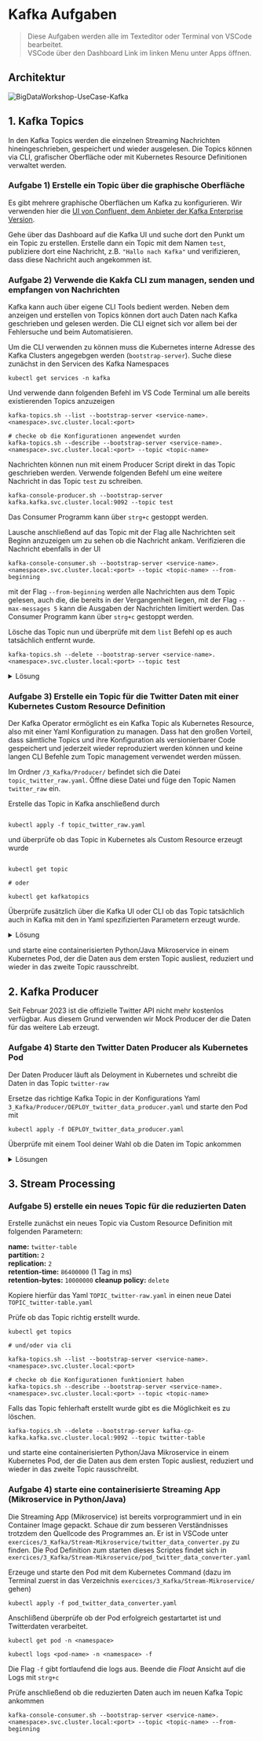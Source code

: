 # Kafka Aufgaben

> Diese Aufgaben werden alle im Texteditor oder Terminal von VSCode bearbeitet.  
> VSCode über den Dashboard Link im linken Menu unter Apps öffnen.

## Architektur

![BigDataWorkshop-UseCase-Kafka](https://user-images.githubusercontent.com/16557412/227127231-f741be8f-67e4-42a2-be36-6fb5b9e24040.png)

## 1. Kafka Topics

In den Kafka Topics werden die einzelnen Streaming Nachrichten hineingeschrieben, gespeichert und wieder ausgelesen. Die Topics können via CLI, grafischer Oberfläche oder mit Kubernetes Resource Definitionen verwaltet werden.

### Aufgabe 1) Erstelle ein Topic über die graphische Oberfläche

Es gibt mehrere graphische Oberflächen um Kafka zu konfigurieren. Wir verwenden hier die [UI von Confluent, dem Anbieter der Kafka Enterprise Version](https://docs.confluent.io/platform/current/control-center/index.html).

Gehe über das Dashboard auf die Kafka UI und suche dort den Punkt um ein Topic zu erstellen. Erstelle dann ein Topic mit dem Namen `test`, publiziere dort eine Nachricht, z.B. `"Hallo nach Kafka"` und verifizieren, dass diese Nachricht auch angekommen ist.

### Aufgabe 2) Verwende die Kakfa CLI zum managen, senden und empfangen von Nachrichten

Kafka kann auch über eigene CLI Tools bedient werden. Neben dem anzeigen und erstellen von Topics können dort auch Daten nach Kafka geschrieben und gelesen werden. Die CLI eignet sich vor allem bei der Fehlersuche und beim Automatisieren.

Um die CLI verwenden zu können muss die Kubernetes interne Adresse des Kafka Clusters angegebgen werden (`bootstrap-server`). Suche diese zunächst in den Servicen des Kafka Namespaces

```
kubectl get services -n kafka
```

Und verwende dann folgenden Befehl im VS Code Terminal um alle bereits existierenden Topics anzuzeigen

```
kafka-topics.sh --list --bootstrap-server <service-name>.<namespace>.svc.cluster.local:<port>

# checke ob die Konfigurationen angewendet wurden
kafka-topics.sh --describe --bootstrap-server <service-name>.<namespace>.svc.cluster.local:<port> --topic <topic-name>
```

Nachrichten können nun mit einem Producer Script direkt in das Topic geschrieben werden.
Verwende folgenden Befehl um eine weitere Nachricht in das Topic `test` zu schreiben.

```
kafka-console-producer.sh --bootstrap-server kafka.kafka.svc.cluster.local:9092 --topic test
```

Das Consumer Programm kann über `strg+c` gestoppt werden.

Lausche anschließend auf das Topic mit der Flag alle Nachrichten seit Beginn anzuzeigen um zu sehen ob die Nachricht ankam. Verifizieren die Nachricht ebenfalls in der UI

```
kafka-console-consumer.sh --bootstrap-server <service-name>.<namespace>.svc.cluster.local:<port> --topic <topic-name> --from-beginning
```

mit der Flag `--from-beginning` werden alle Nachrichten aus dem Topic gelesen, auch die, die bereits in der Vergangenheit liegen, mit der Flag `--max-messages 5` kann die Ausgaben der Nachrichten limitiert werden. Das Consumer Programm kann über `strg+c` gestoppt werden.

Lösche das Topic nun und überprüfe mit dem `list` Befehl op es auch tatsächlich entfernt wurde.

```
kafka-topics.sh --delete --bootstrap-server <service-name>.<namespace>.svc.cluster.local:<port> --topic test
```

<details>
<summary>Lösung</summary>
Der korrekte Service für die Kafka Broker (den Boostrapserver) ist `kafka`
Damit lautet die volle Kubernetes interne DNS-Adresse des Bootstrap servers
```
kafka.kafka.svc.cluster.local:9092
```
Und die Befehle der Aufgabe sind folglich

</details>


### Aufgabe 3) Erstelle ein Topic für die Twitter Daten mit einer Kubernetes Custom Resource Definition

Der Kafka Operator ermöglicht es ein Kafka Topic als Kubernetes Resource, also mit einer Yaml Konfiguration zu managen. Dass hat den großen Vorteil, dass sämtliche Topics und ihre Konfiguration als versionierbarer Code gespeichert und jederzeit wieder reproduziert werden können und keine langen CLI Befehle zum Topic management verwendet werden müssen.

Im Ordner `/3_Kafka/Producer/` befindet sich die Datei `topic_twitter_raw.yaml`.
Öffne diese Datei und füge den Topic Namen `twitter_raw` ein.

Erstelle das Topic in Kafka anschließend durch
```

kubectl apply -f topic_twitter_raw.yaml

```

und überprüfe ob das Topic in Kubernetes als Custom Resource erzeugt wurde
```

kubectl get topic

# oder

kubectl get kafkatopics

````
Überprüfe zusätzlich über die Kafka UI oder CLI ob das Topic tatsächlich auch in Kafka mit den in Yaml spezifizierten Parametern erzeugt wurde.

<details>
<summary>Lösung</summary>

```yaml
apiVersion: platform.confluent.io/v1beta1
kind: KafkaTopic
metadata:
  # name des Topics
  name: twitter-raw
  namespace: kafka
spec:
  # Anzahl Replica
  replicas: 2
  # Anzahl Partitionen
  partitionCount: 2
  configs:
    # wie lange sollen Messages gespeichert werden (1Tag)
    retention.ms: "86400000"
    # wieviel Bytes an Messages sollen maximal gespeichert werden (100MB)
    retention.bytes: "10000000"
    # was soll mit den alten Nachrichten passieren wenn den Retention Bedinung überschritten wird (löschen)
    cleanup.policy: "delete"
````

und

```
# list topics
kafka-topics.sh --list --bootstrap-server kafka.kafka.svc.cluster.local:9092

# describe topic details

kafka-topics.sh --describe --bootstrap-server kafka.kafka.svc.cluster.local:9092 --topic twitter-raw
```

</details>

und starte eine containerisierten Python/Java Mikroservice in einem Kubernetes Pod, der die Daten aus dem ersten Topic ausliest, reduziert und wieder in das zweite Topic rausschreibt.

## 2. Kafka Producer

Seit Februar 2023 ist die offizielle Twitter API nicht mehr kostenlos verfügbar. Aus diesem Grund verwenden wir Mock Producer der die Daten für das weitere Lab erzeugt.

### Aufgabe 4) Starte den Twitter Daten Producer als Kubernetes Pod

Der Daten Producer läuft als Deloyment in Kubernetes und schreibt die Daten in das Topic `twitter-raw`

Ersetze das richtige Kafka Topic in der Konfigurations Yaml `3_Kafka/Producer/DEPLOY_twitter_data_producer.yaml` und starte den Pod mit

```
kubectl apply -f DEPLOY_twitter_data_producer.yaml
```

Überprüfe mit einem Tool deiner Wahl ob die Daten im Topic ankommen

<details>
<summary>Lösungen</summary>

```bash
kafka-console-consumer.sh --bootstrap-server kafka-cp-kafka.kafka.svc.cluster.local:9092 --topic twitter-raw --from-beginning --max-messages 10

```

</details>

## 3. Stream Processing

### Aufgabe 5) erstelle ein neues Topic für die reduzierten Daten

Erstelle zunächst ein neues Topic via Custom Resource Definition mit folgenden Parametern:

**name:** `twitter-table`  
**partition:** `2`  
**replication:** `2`  
**retention-time:** `86400000` (1 Tag in ms)  
**retention-bytes:** `10000000`
**cleanup policy:** `delete`

Kopiere hierfür das Yaml `TOPIC_twitter-raw.yaml` in einen neue Datei `TOPIC_twitter-table.yaml`

Prüfe ob das Topic richtig erstellt wurde.<br>

```
kubectl get topics

# und/oder via cli

kafka-topics.sh --list --bootstrap-server <service-name>.<namespace>.svc.cluster.local:<port>

# checke ob die Konfigurationen funktioniert haben
kafka-topics.sh --describe --bootstrap-server <service-name>.<namespace>.svc.cluster.local:<port> --topic <topic-name>
```

Falls das Topic fehlerhaft erstellt wurde gibt es die Möglichkeit es zu löschen.

```
kafka-topics.sh --delete --bootstrap-server kafka-cp-kafka.kafka.svc.cluster.local:9092 --topic twitter-table
```

und starte eine containerisierten Python/Java Mikroservice in einem Kubernetes Pod, der die Daten aus dem ersten Topic ausliest, reduziert und wieder in das zweite Topic rausschreibt.

### Aufgabe 4) starte eine containerisierte Streaming App (Mikroservice in Python/Java)

Die Streaming App (Mikroservice) ist bereits vorprogrammiert und in ein Container Image gepackt. Schaue dir zum besseren Verständnisses trotzdem den Quellcode des Programmes an. Er ist in VSCode unter `exercices/3_Kafka/Stream-Mikroservice/twitter_data_converter.py` zu finden. Die Pod Definition zum starten dieses Scriptes findet sich in `exercices/3_Kafka/Stream-Mikroservice/pod_twitter_data_converter.yaml`

Erzeuge und starte den Pod mit dem Kubernetes Command (dazu im Terminal zuerst in das Verzeichnis `exercices/3_Kafka/Stream-Mikroservice/` gehen)

```
kubectl apply -f pod_twitter_data_converter.yaml
```

Anschlißend überprüfe ob der Pod erfolgreich gestartartet ist und Twitterdaten verarbeitet.

```
kubectl get pod -n <namespace>

kubectl logs <pod-name> -n <namespace> -f

```

Die Flag `-f` gibt fortlaufend die logs aus. Beende die _Float_ Ansicht auf die Logs mit `strg+c`

Prüfe anschließend ob die reduzierten Daten auch im neuen Kafka Topic ankommen

```
kafka-console-consumer.sh --bootstrap-server <service-name>.<namespace>.svc.cluster.local:<port> --topic <topic-name> --from-beginning
```
